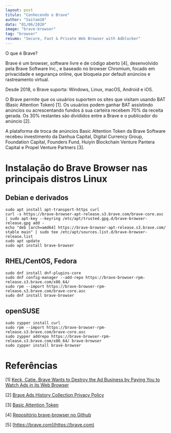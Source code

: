 ```yaml
---
layout: post
titulo: "Conhecendo o Brave"
author: "Saitam10"
data: "01/06/2020"
image: "brave-browser"
tag: "browser"
resumo: "Secure, Fast & Private Web Browser with Adblocker"
---
```


O que é Brave?

Brave é um browser, software livre e de código aberto [4], desenvolvido pela Brave Software Inc., e baseado no browser Chromium, focado em privacidade e segurança online, que bloqueia por default anúncios e rastreamento virtual.

Desde 2018, o Brave suporta: Windows, Linux, macOS, Android e iOS.

O Brave permite que os usuários suportem os sites que visitam usando BAT (Basic Attention Token) [1]. Os usuários podem ganhar BAT assistindo anúncios ou acrescentando fundos á sua carteira recebem 70% da receita gerada. Os 30% restantes são divididos entre a Brave e o publicador do anúncio [2].

A plataforma de troca de anúncios Basic Attention Token da Brave Software recebeu investimento da Danhua Capital, Digital Currency Group, Foundation Capital, Founders Fund, Huiyin Blockchain Venture Pantera Capital e Propel Venture Partners [3].

# Instalação do Brave Browser nas principais distros Linux
## Debian e derivados

```
sudo apt install apt-transport-https curl
curl -s https://brave-browser-apt-release.s3.brave.com/brave-core.asc | sudo apt-key --keyring /etc/apt/trusted.gpg.d/brave-browser-release.gpg add -
echo "deb [arch=amd64] https://brave-browser-apt-release.s3.brave.com/ stable main" | sudo tee /etc/apt/sources.list.d/brave-browser-release.list
sudo apt update
sudo apt install brave-browser
```
## RHEL/CentOS, Fedora

```
sudo dnf install dnf-plugins-core
sudo dnf config-manager --add-repo https://brave-browser-rpm-release.s3.brave.com/x86_64/
sudo rpm --import https://brave-browser-rpm-release.s3.brave.com/brave-core.asc
sudo dnf install brave-browser
```

## openSUSE

```
sudo zypper install curl
sudo rpm --import https://brave-browser-rpm-release.s3.brave.com/brave-core.asc
sudo zypper addrepo https://brave-browser-rpm-release.s3.brave.com/x86_64/ brave-browser
sudo zypper install brave-browser
```

# Referências

[1] [Keck, Catie. Brave Wants to Destroy the Ad Business by Paying You to Watch Ads in its Web Browser](https://gizmodo.com/brave-wants-to-destroy-the-ad-business-by-paying-you-to-1834283860)

[2] [Brave Ads History Collection Privacy Policy](https://brave.com/hc-privacy/)

[3] [Basic Attention Token](https://basicattentiontoken.org/)

[4] [Repositório brave-browser no Github](https://github.com/brave/brave-browser)

[5] [https://brave.com](https://brave.com)